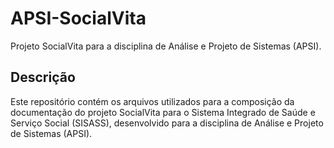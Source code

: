 # APSI-SocialVita
Projeto SocialVita para a disciplina de Análise e Projeto de Sistemas (APSI).

## Descrição

Este repositório contém os arquivos utilizados para a composição da documentação do projeto SocialVita para o Sistema Integrado de Saúde e Serviço Social (SISASS), desenvolvido para a disciplina de Análise e Projeto de Sistemas (APSI).
